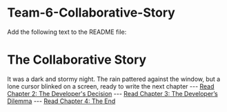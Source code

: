 # Team-6-Collaborative-Story
Add the following text to the README file:

# The Collaborative Story


It was a dark and stormy night. The rain pattered against the window, but a lone cursor blinked on a screen, ready to write the next chapter
--- [Read Chapter 2: The Developer's Decision](chapter_2.py)
--- [Read Chapter 3: The Developer’s Dilemma](chapter3.py)
--- [Read Chapter 4: The End](chapter4.py)

